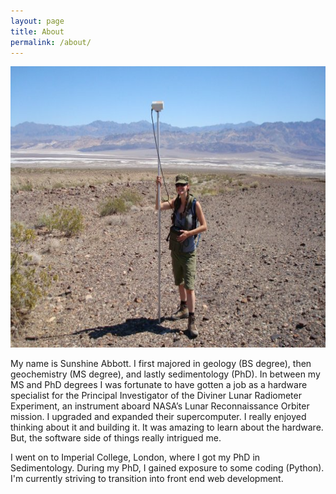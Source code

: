```yaml
---
layout: page
title: About
permalink: /about/
---
```


<img src="/assets/img/death_valley_field_trip.jpg" width="600" height="450">

My name is Sunshine Abbott. I first majored in geology (BS degree), then geochemistry (MS degree), and lastly sedimentology (PhD). In between my MS and PhD degrees I was fortunate to have gotten a job as a hardware specialist for the Principal Investigator of the Diviner Lunar Radiometer Experiment, an instrument aboard NASA’s Lunar Reconnaissance Orbiter mission. I upgraded and expanded their supercomputer. I really enjoyed thinking about it and building it. It was amazing to learn about the hardware. But, the software side of things really intrigued me. 

I went on to Imperial College, London, where I got my PhD in Sedimentology. During my PhD, I gained exposure to some coding (Python). I'm currently striving to transition into front end web development.